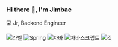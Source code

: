 ### Hi there 👋, I'm Jimbae

<!--
**jimbaemon/jimbaemon** is a ✨ _special_ ✨ repository because its `README.md` (this file) appears on your GitHub profile.

Here are some ideas to get you started:

- 🔭 I’m currently working on ...
- 🌱 I’m currently learning ...
- 👯 I’m looking to collaborate on ...
- 🤔 I’m looking for help with ...
- 💬 Ask me about ...
- 📫 How to reach me: ...
- 😄 Pronouns: ...
- ⚡ Fun fact: ...
-->
💻 Jr, Backend Engineer

![라벨](https://github-readme-stats.vercel.app/api?username=jimbaemon&show_icons=true&theme=vue)
![Spring](https://img.shields.io/badge/Framework-Spring-84B0B4?logo=Spring) ![자바](https://img.shields.io/badge/Language-Java-84B0B4?logo=Java) ![자바스크립트](https://img.shields.io/badge/Language-Javascript-84B0B4?logo=Javascript) ![깃](https://img.shields.io/badge/Tools-Git-84B0B4?logo=Git)
